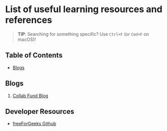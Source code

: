 # List of useful learning resources and references
> **TIP**: Searching for something specific? Use `Ctrl+F` (or `Cmd+F` on macOS)!
> 
## Table of Contents
* [Blogs](#blogs)

## Blogs
1. [Collab Fund Blog](https://collabfund.com/blog/) 

## Developer Resources
* [freeForGeeks Github](https://github.com/JuanPabloDiaz/freeForGeeks)
